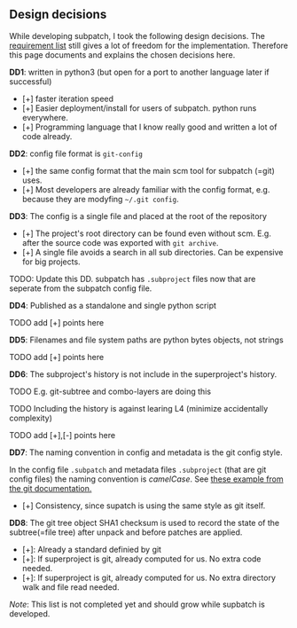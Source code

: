 ## Design decisions

While developing subpatch, I took the following design decisions. The
[requirement list](requirements.md) still gives a lot of freedom for the
implementation. Therefore this page documents and explains the chosen decisions
here.

**DD1**: written in python3 (but open for a port to another language later if successful)

* [+] faster iteration speed
* [+] Easier deployment/install for users of subpatch. python runs everywhere.
* [+] Programming language that I know really good and written a lot of code
  already.

**DD2**: config file format is `git-config`

* [+] the same config format that the main scm tool for subpatch (=git) uses.
* [+] Most developers are already familiar with the config format, e.g. because
  they are modyfing `~/.git config`.

**DD3**: The config is a single file and placed at the root of the repository

* [+] The project's root directory can be found even without scm. E.g. after
  the source code was exported with `git archive`.
* [+] A single file avoids a search in all sub directories. Can be expensive
  for big projects.

TODO: Update this DD. subpatch has `.subproject` files now that are seperate
from the subpatch config file.

**DD4**: Published as a standalone and single python script

TODO add [+] points here

**DD5**: Filenames and file system paths are python bytes objects, not strings

TODO add [+] points here

**DD6**: The subproject's history is not include in the superproject's history.

TODO E.g. git-subtree and combo-layers are doing this

TODO Including the history is against learing L4 (minimize accidentally complexity)

TODO add [+],[-] points here

**DD7**: The naming convention in config and metadata is the git config style.

In the config file `.subpatch` and metadata files `.subproject` (that are
git config files) the naming convention is *camelCase*. See
[these example from the git documentation.](https://git-scm.com/docs/git-config#_example)

* [+] Consistency, since supatch is using the same style as git itself.


**DD8**: The git tree object SHA1 checksum is used to record the state of the
subtree(=file tree) after unpack and before patches are applied.

* [+]: Already a standard definied by git
* [+]: If superproject is git, already computed for us. No extra code needed.
* [+]: If superproject is git, already computed for us. No extra directory walk and file read needed.


*Note*: This list is not completed yet and should grow while supbatch is developed.
